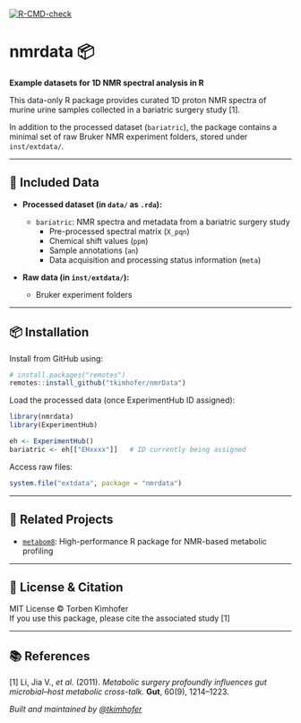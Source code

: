 [![R-CMD-check](https://github.com/tkimhofer/nmrdata/actions/workflows/main.yml/badge.svg)](https://github.com/tkimhofer/nmrdata/actions/workflows/main.yml)

# nmrdata 📦

**Example datasets for 1D NMR spectral analysis in R**

This data-only R package provides curated 1D proton NMR spectra of murine urine samples collected in a bariatric surgery study [1].

In addition to the processed dataset (`bariatric`), the package contains a minimal set of raw Bruker NMR experiment folders, stored under `inst/extdata/`.


---

## 📁 Included Data

- **Processed dataset (in `data/` as `.rda`):**
  - `bariatric`: NMR spectra and metadata from a bariatric surgery study  
    - Pre-processed spectral matrix (`X_pqn`)
    - Chemical shift values (`ppm`)
    - Sample annotations (`an`)  
    - Data acquisition and processing status information (`meta`)  

- **Raw data (in `inst/extdata/`):**
  - Bruker experiment folders

---

## 📦 Installation

Install from GitHub using:

```r
# install.packages("remotes")
remotes::install_github("tkimhofer/nmrData")
```

Load the processed data (once ExperimentHub ID assigned):

```r
library(nmrdata)
library(ExperimentHub)

eh <- ExperimentHub()
bariatric <- eh[["EHxxxx"]]   # ID currently being assigned
```

Access raw files:

```r
system.file("extdata", package = "nmrdata")
```


---

## 🔗 Related Projects

- [`metabom8`](https://github.com/tkimhofer/metabom8): High-performance R package for NMR-based metabolic profiling

---

## 📜 License & Citation

MIT License © Torben Kimhofer  
If you use this package, please cite the associated study [1]

---

## 📚 References

[1] Li, Jia V., *et al.* (2011). *Metabolic surgery profoundly influences gut microbial–host metabolic cross-talk.* **Gut**, 60(9), 1214–1223.


*Built and maintained by [@tkimhofer](https://github.com/tkimhofer)*
